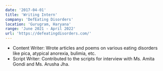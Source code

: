 ```yaml
---
date: '2017-04-01'
title: 'Writing Intern'
company: 'DefEating Disorders'
location: 'Gurugram, Haryana'
range: 'June 2021 - April 2022'
url: 'https://defeatingdisorders.com/'
---
```


- Content Writer: Wrote articles and poems on various eating disorders like pica, atypical anorexia, bulimia, etc.
- Script Writer: Contributed to the scripts for interview with Ms. Amita Gondi and Ms. Arusha Jha.
